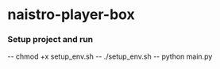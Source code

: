 # naistro-player-box


### Setup project and run
-- chmod +x setup_env.sh
-- ./setup_env.sh
-- python main.py
